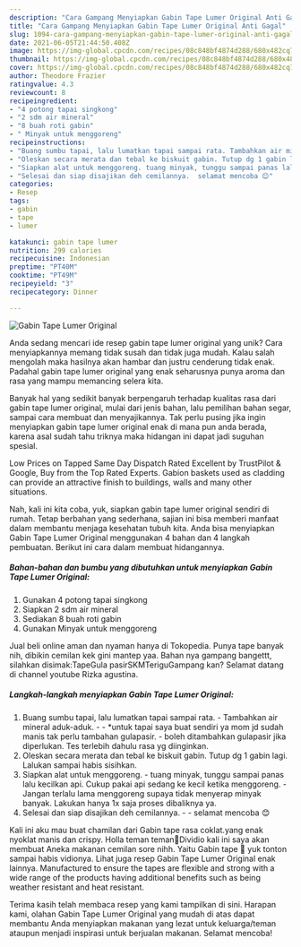 ```yaml
---
description: "Cara Gampang Menyiapkan Gabin Tape Lumer Original Anti Gagal"
title: "Cara Gampang Menyiapkan Gabin Tape Lumer Original Anti Gagal"
slug: 1094-cara-gampang-menyiapkan-gabin-tape-lumer-original-anti-gagal
date: 2021-06-05T21:44:50.408Z
image: https://img-global.cpcdn.com/recipes/08c848bf4874d288/680x482cq70/gabin-tape-lumer-original-foto-resep-utama.jpg
thumbnail: https://img-global.cpcdn.com/recipes/08c848bf4874d288/680x482cq70/gabin-tape-lumer-original-foto-resep-utama.jpg
cover: https://img-global.cpcdn.com/recipes/08c848bf4874d288/680x482cq70/gabin-tape-lumer-original-foto-resep-utama.jpg
author: Theodore Frazier
ratingvalue: 4.3
reviewcount: 8
recipeingredient:
- "4 potong tapai singkong"
- "2 sdm air mineral"
- "8 buah roti gabin"
- " Minyak untuk menggoreng"
recipeinstructions:
- "Buang sumbu tapai, lalu lumatkan tapai sampai rata. Tambahkan air mineral aduk-aduk.  *untuk tapai saya buat sendiri ya mom jd sudah manis tak perlu tambahan gulapasir. boleh ditambahkan gulapasir jika diperlukan. Tes terlebih dahulu rasa yg diinginkan."
- "Oleskan secara merata dan tebal ke biskuit gabin. Tutup dg 1 gabin lagi. Lalukan sampai habis sisihkan."
- "Siapkan alat untuk menggoreng. tuang minyak, tunggu sampai panas lalu kecilkan api. Cukup pakai api sedang ke kecil ketika menggoreng. Jangan terlalu lama menggoreng supaya tidak menyerap minyak banyak. Lakukan hanya 1x saja proses dibaliknya ya."
- "Selesai dan siap disajikan deh cemilannya.  selamat mencoba 😊"
categories:
- Resep
tags:
- gabin
- tape
- lumer

katakunci: gabin tape lumer 
nutrition: 299 calories
recipecuisine: Indonesian
preptime: "PT40M"
cooktime: "PT49M"
recipeyield: "3"
recipecategory: Dinner

---
```



![Gabin Tape Lumer Original](https://img-global.cpcdn.com/recipes/08c848bf4874d288/680x482cq70/gabin-tape-lumer-original-foto-resep-utama.jpg)

Anda sedang mencari ide resep gabin tape lumer original yang unik? Cara menyiapkannya memang tidak susah dan tidak juga mudah. Kalau salah mengolah maka hasilnya akan hambar dan justru cenderung tidak enak. Padahal gabin tape lumer original yang enak seharusnya punya aroma dan rasa yang mampu memancing selera kita.

Banyak hal yang sedikit banyak berpengaruh terhadap kualitas rasa dari gabin tape lumer original, mulai dari jenis bahan, lalu pemilihan bahan segar, sampai cara membuat dan menyajikannya. Tak perlu pusing jika ingin menyiapkan gabin tape lumer original enak di mana pun anda berada, karena asal sudah tahu triknya maka hidangan ini dapat jadi suguhan spesial.

Low Prices on Tapped Same Day Dispatch Rated Excellent by TrustPilot &amp; Google, Buy from the Top Rated Experts. Gabion baskets used as cladding can provide an attractive finish to buildings, walls and many other situations.


Nah, kali ini kita coba, yuk, siapkan gabin tape lumer original sendiri di rumah. Tetap berbahan yang sederhana, sajian ini bisa memberi manfaat dalam membantu menjaga kesehatan tubuh kita. Anda bisa menyiapkan Gabin Tape Lumer Original menggunakan 4 bahan dan 4 langkah pembuatan. Berikut ini cara dalam membuat hidangannya.

<!--inarticleads1-->

##### Bahan-bahan dan bumbu yang dibutuhkan untuk menyiapkan Gabin Tape Lumer Original:

1. Gunakan 4 potong tapai singkong
1. Siapkan 2 sdm air mineral
1. Sediakan 8 buah roti gabin
1. Gunakan  Minyak untuk menggoreng


Jual beli online aman dan nyaman hanya di Tokopedia. Punya tape banyak nih, dibikin cemilan kek gini mantep yaa. Bahan nya gampang bangettt, silahkan disimak:TapeGula pasirSKMTeriguGampang kan? Selamat datang di channel youtube Rizka agustina. 

<!--inarticleads2-->

##### Langkah-langkah menyiapkan Gabin Tape Lumer Original:

1. Buang sumbu tapai, lalu lumatkan tapai sampai rata. - Tambahkan air mineral aduk-aduk. -  - *untuk tapai saya buat sendiri ya mom jd sudah manis tak perlu tambahan gulapasir. - boleh ditambahkan gulapasir jika diperlukan. Tes terlebih dahulu rasa yg diinginkan.
1. Oleskan secara merata dan tebal ke biskuit gabin. Tutup dg 1 gabin lagi. Lalukan sampai habis sisihkan.
1. Siapkan alat untuk menggoreng. - tuang minyak, tunggu sampai panas lalu kecilkan api. Cukup pakai api sedang ke kecil ketika menggoreng. - Jangan terlalu lama menggoreng supaya tidak menyerap minyak banyak. Lakukan hanya 1x saja proses dibaliknya ya.
1. Selesai dan siap disajikan deh cemilannya. -  - selamat mencoba 😊


Kali ini aku mau buat chamilan dari Gabin tape rasa coklat.yang enak nyoklat manis dan crispy. Holla teman teman🤗Dividio kali ini saya akan membuat Aneka makanan cemilan sore nihh. Yaitu Gabin tape 🤤 yuk tonton sampai habis vidionya. Lihat juga resep Gabin Tape Lumer Original enak lainnya. Manufactured to ensure the tapes are flexible and strong with a wide range of the products having additional benefits such as being weather resistant and heat resistant. 

Terima kasih telah membaca resep yang kami tampilkan di sini. Harapan kami, olahan Gabin Tape Lumer Original yang mudah di atas dapat membantu Anda menyiapkan makanan yang lezat untuk keluarga/teman ataupun menjadi inspirasi untuk berjualan makanan. Selamat mencoba!

